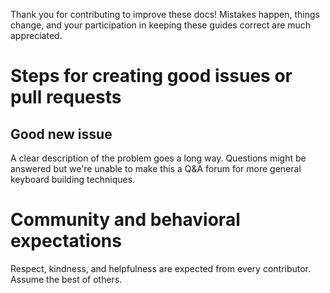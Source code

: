 Thank you for contributing to improve these docs! Mistakes happen, things change, and your participation in keeping these guides correct are much appreciated.

# Steps for creating good issues or pull requests

## Good new issue

A clear description of the problem goes a long way. Questions might be answered but we're unable to make this a Q&A forum for more general keyboard building techniques.

# Community and behavioral expectations

Respect, kindness, and helpfulness are expected from every contributor. Assume the best of others.
